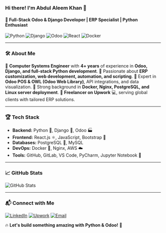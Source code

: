 ### Hi there! I'm Abdul Aleem Khan 👋

#### 🚀 Full-Stack Odoo & Django Developer | ERP Specialist | Python Enthusiast

![Python](https://img.shields.io/badge/Python-Expert-blue?style=flat&logo=python)
![Django](https://img.shields.io/badge/Django-Backend-green?style=flat&logo=django)
![Odoo](https://img.shields.io/badge/Odoo-ERP-purple?style=flat&logo=odoo)
![React](https://img.shields.io/badge/React-Frontend-blue?style=flat&logo=react)
![Docker](https://img.shields.io/badge/Docker-Containerization-blue?style=flat&logo=docker)

---

### 🛠️ About Me
🔹 **Computer Systems Engineer** with **4+ years** of experience in **Odoo, Django, and full-stack Python development**.
🔹 Passionate about **ERP customization, web development, automation, and scripting**.
🔹 Expert in **Odoo POS & OWL (Odoo Web Library)**, API integrations, and data visualization.
🔹 Strong background in **Docker, Nginx, PostgreSQL, and Linux server deployment**.
🔹 **Freelancer on Upwork** 💻, serving global clients with tailored ERP solutions.

---

### 🏆 Tech Stack

- **Backend:** Python 🐍, Django 🚀, Odoo 🏭
- **Frontend:** React.js ⚛️, JavaScript, Bootstrap 🎨
- **Databases:** PostgreSQL 🐘, MySQL
- **DevOps:** Docker 🐳, Nginx, AWS ☁️
- **Tools:** GitHub, GitLab, VS Code, PyCharm, Jupyter Notebook 📒

---

### 📈 GitHub Stats
![GitHub Stats](https://github-readme-stats.vercel.app/api?username=aleemcaan&show_icons=true&theme=radical)

---

### 📬 Connect with Me
[![LinkedIn](https://img.shields.io/badge/LinkedIn-Connect-blue?style=flat&logo=linkedin)](https://www.linkedin.com/in/aleem-caan/)
[![Upwork](https://img.shields.io/badge/Upwork-Available-green?style=flat&logo=upwork)](https://www.upwork.com/freelancers/~01625d91fec9426abb)
[![Email](https://img.shields.io/badge/Email-Contact-red?style=flat&logo=gmail)](mailto:aleemcaan@gmail.com)

🔥 **Let's build something amazing with Python & Odoo!** 🚀
